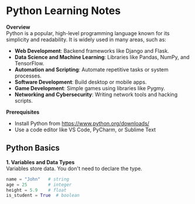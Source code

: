 # Python  Learning Notes

**Overview**  
Python is a popular, high-level programming language known for its simplicity and readability. It is widely used in many areas, such as:

- **Web Development**: Backend frameworks like Django and Flask.
- **Data Science and Machine Learning**: Libraries like Pandas, NumPy, and TensorFlow.
- **Automation and Scripting**: Automate repetitive tasks or system processes.
- **Software Development**: Build desktop or mobile apps.
- **Game Development**: Simple games using libraries like Pygmy.
- **Networking and Cybersecurity**: Writing network tools and hacking scripts.

**Prerequisites**  
- Install Python from  https://www.python.org/downloads/
- Use a code editor like VS Code, PyCharm, or Sublime Text

## Python Basics

**1. Variables and Data Types**  
Variables store data. You don't need to declare the type.
```python
name = "John"   # string
age = 25        # integer
height = 5.9    # float
is_student = True  # boolean

